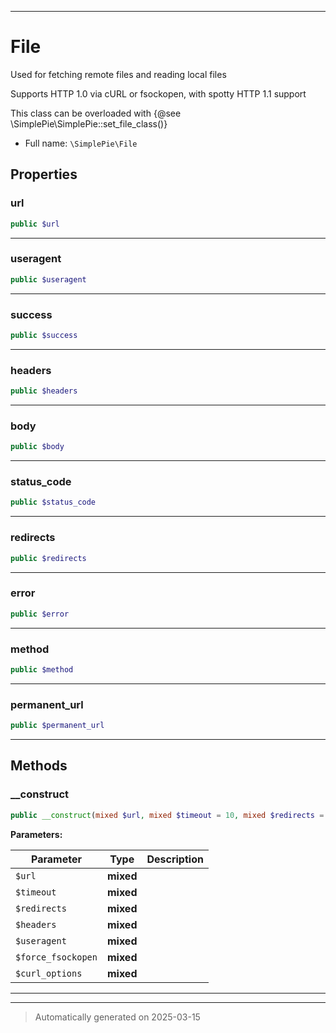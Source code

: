 ***

# File

Used for fetching remote files and reading local files

Supports HTTP 1.0 via cURL or fsockopen, with spotty HTTP 1.1 support

This class can be overloaded with {@see \SimplePie\SimplePie::set_file_class()}

* Full name: `\SimplePie\File`



## Properties


### url



```php
public $url
```






***

### useragent



```php
public $useragent
```






***

### success



```php
public $success
```






***

### headers



```php
public $headers
```






***

### body



```php
public $body
```






***

### status_code



```php
public $status_code
```






***

### redirects



```php
public $redirects
```






***

### error



```php
public $error
```






***

### method



```php
public $method
```






***

### permanent_url



```php
public $permanent_url
```






***

## Methods


### __construct



```php
public __construct(mixed $url, mixed $timeout = 10, mixed $redirects = 5, mixed $headers = null, mixed $useragent = null, mixed $force_fsockopen = false, mixed $curl_options = []): mixed
```








**Parameters:**

| Parameter | Type | Description |
|-----------|------|-------------|
| `$url` | **mixed** |  |
| `$timeout` | **mixed** |  |
| `$redirects` | **mixed** |  |
| `$headers` | **mixed** |  |
| `$useragent` | **mixed** |  |
| `$force_fsockopen` | **mixed** |  |
| `$curl_options` | **mixed** |  |





***


***
> Automatically generated on 2025-03-15
